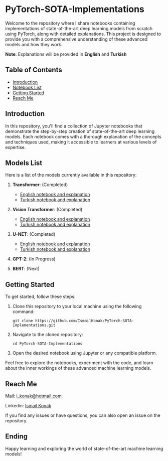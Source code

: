 # PyTorch-SOTA-Implementations

Welcome to the repository where I share notebooks containing implementations of state-of-the-art deep learning models from scratch using PyTorch, along with detailed explanations. This project is designed to provide you with a comprehensive understanding of these advanced models and how they work.

**Note**: Explanations will be provided in **English** and **Turkish**

## Table of Contents

- [Introduction](#introduction)
- [Notebook List](#notebook-list)
- [Getting Started](#getting-started)
- [Reach Me](#reach-me)

## Introduction

In this repository, you'll find a collection of Jupyter notebooks that demonstrate the step-by-step creation of state-of-the-art deep learning models. Each notebook comes with a thorough explanation of the concepts and techniques used, making it accessible to learners at various levels of expertise.

## Models List

Here is a list of the models currently available in this repository:

1. **Transformer**: (Completed)
   - [English notebook and explanation](https://github.com/IsmailKonak/PyTorch-SOTA-Implementations/tree/main/Transformer/EN)
   - [Turkish notebook and explanation](https://github.com/IsmailKonak/PyTorch-SOTA-Implementations/tree/main/Transformer/TR)

2. **Vision Transformer**: (Completed)
   - [English notebook and explanation](https://github.com/IsmailKonak/PyTorch-SOTA-Implementations/tree/main/Vision%20Transformer/EN)
   - [Turkish notebook and explanation](https://github.com/IsmailKonak/PyTorch-SOTA-Implementations/tree/main/Vision%20Transformer/TR)
     
3. **U-NET**: (Completed)
   - [English notebook and explanation](https://github.com/IsmailKonak/PyTorch-SOTA-Implementations/tree/main/U-Net/English)
   - [Turkish notebook and explanation](https://github.com/IsmailKonak/PyTorch-SOTA-Implementations/tree/main/U-Net/Turkish)

6. **GPT-2**: (In Progress)

7. **BERT**: (Next)

## Getting Started

To get started, follow these steps:

1. Clone this repository to your local machine using the following command:
   ```
   git clone https://github.com/IsmailKonak/PyTorch-SOTA-Implementations.git
   ```

2. Navigate to the cloned repository:
   ```
   cd PyTorch-SOTA-Implementations
   ```

3. Open the desired notebook using Jupyter or any compatible platform.

Feel free to explore the notebooks, experiment with the code, and learn about the inner workings of these advanced machine learning models.

## Reach Me

Mail: i_konak@hotmail.com

Linkedin: [Ismail Konak](https://www.linkedin.com/in/ismail-konak/)



If you find any issues or have questions, you can also open an issue on the repository.


## Ending
Happy learning and exploring the world of state-of-the-art machine learning models!
